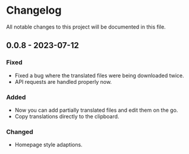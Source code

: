 # Changelog

All notable changes to this project will be documented in this file.

## 0.0.8 - 2023-07-12

### Fixed

- Fixed a bug where the translated files were being downloaded twice.
- API requests are handled properly now.

### Added

- Now you can add partially translated files and edit them on the go.
- Copy translations directly to the clipboard.

### Changed

- Homepage style adaptions.
